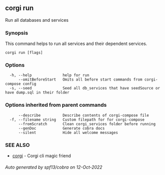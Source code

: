 ## corgi run

Run all databases and services

### Synopsis

This command helps to run all services and their dependent services.

```
corgi run [flags]
```

### Options

```
  -h, --help              help for run
      --omitBeforeStart   Omits all before start commands from corgi-compose config
  -s, --seed              Seed all db_services that have seedSource or have dump.sql in their folder
```

### Options inherited from parent commands

```
      --describe          Describe contents of corgi-compose file
  -f, --filename string   Custom filepath for for corgi-compose
      --fromScratch       Clean corgi_services folder before running
      --genDoc            Generate cobra docs
      --silent            Hide all welcome messages
```

### SEE ALSO

* [corgi](corgi.md)	 - Corgi cli magic friend

###### Auto generated by spf13/cobra on 12-Oct-2022
